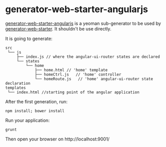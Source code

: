# generator-web-starter-angularjs


[generator-web-starter-angularjs](https://github.com/forumone/generator-web-starter-angularjs/) is a yeoman sub-generator to be used by [generator-web-starter](https://github.com/forumone/generator-web-starter).
It shouldn't be use directly.

It is going to generate:

```
src
 └── js
     ├── index.js // where the angular-ui-router states are declared
     └── states
         └── home
             ├── home.html // 'home' template
             ├── homeCtrl.js   // 'home' controller
             └── homeRoute.js   // 'home' angular-ui-router state declaration
templates
 └── index.html //starting point of the angular application
 ```
 
 After the first generation, run: 
 
 ```npm install; bower install```
 
 
Run your application:
 
```grunt```


Then open your browser on http://localhost:9001/
 
 